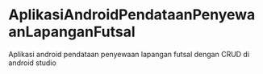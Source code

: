 # AplikasiAndroidPendataanPenyewaanLapanganFutsal
Aplikasi android pendataan penyewaan lapangan futsal dengan CRUD di android studio
